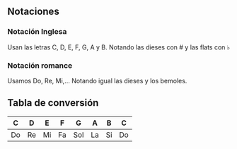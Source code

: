
## Notaciones

### Notación Inglesa

Usan las letras C, D, E, F, G, A y B. Notando las dieses con \# y las flats con $\flat$

### Notación romance

Usamos Do, Re, Mi,... Notando igual las dieses y los bemoles.

## Tabla de conversión

| C   | D   | E   | F   | G   | A   | B   | C   |
| --- | --- | --- | --- | --- | --- | --- | --- |
| Do  | Re  | Mi  | Fa  | Sol | La  | Si  | Do    |

